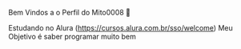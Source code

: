 Bem Vindos a o Perfil do Mito0008 🐾

Estudando no Alura (https://cursos.alura.com.br/sso/welcome)
Meu Objetivo é saber programar muito bem
